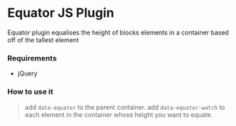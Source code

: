 # Equator JS Plugin
Equator plugin equalises the height of blocks elements in a container based off of the tallest element

### Requirements
+ jQuery

### How to use it

> add `data-equator` to the parent container.
> add `data-equator-watch` to each element in the container whose height you want to equate.
